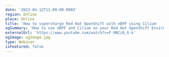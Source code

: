 ```yaml
---
date: '2023-04-12T11:00:00.000Z'
region: Online
place: Online
title: 'How to supercharge Red Hat OpenShift with eBPF using Cilium'
ogSummary: 'How to use eBPF and Cilium on your Red Hat OpenShift Environment'
externalUrl: 'https://www.youtube.com/watch?v=F-9NCiQ_G-k'
ogImage: ogImage.jpg
type: Webinar
isFeatured: false
---
```

